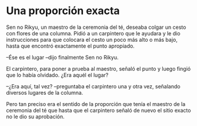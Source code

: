 # Una proporción exacta

Sen no Rikyu, un maestro de la ceremonia del té, deseaba colgar un cesto
con flores de una columna. Pidió a un carpintero que le ayudara y le dio
instrucciones para que colocara el cesto un poco más alto o más bajo,
hasta que encontró exactamente el punto apropiado.

–Ése es el lugar –dijo finalmente Sen no Rikyu.

El carpintero, para poner a prueba al maestro, señaló el punto y luego
fingió que lo había olvidado. ¿Era aquél el lugar?

–¿Era aquí, tal vez? –preguntaba el carpintero una y otra vez, señalando
diversos lugares de la columna.

Pero tan preciso era el sentido de la proporción que tenía el maestro de
la ceremonia del té que hasta que el carpintero señaló de nuevo el sitio
exacto no le dio su aprobación.